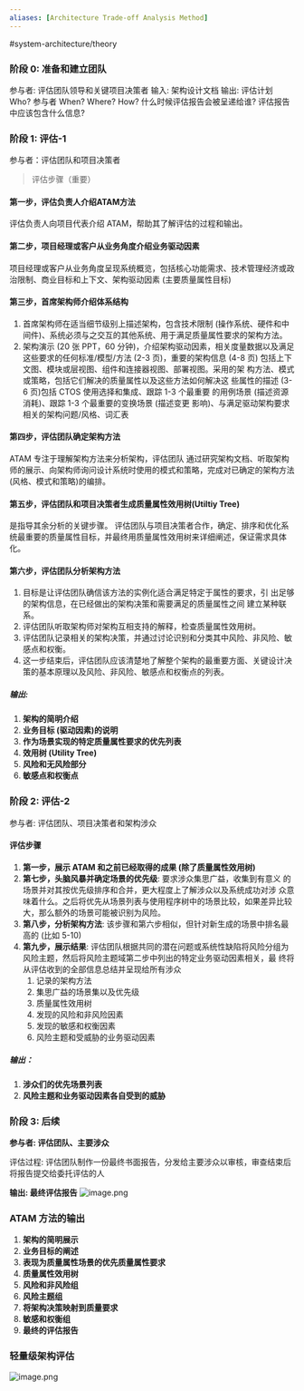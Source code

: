 ```yaml
---
aliases: [Architecture Trade-off Analysis Method]
---
```

#system-architecture/theory    

### 阶段 0: 准备和建立团队
参与者: 评估团队领导和关键项目决策者
输入: 架构设计文档
输出: 评估计划
	Who? 参与者 
	When? Where? How? 
	什么时候评估报告会被呈递给谁?
	评估报告中应该包含什么信息?

### 阶段 1: 评估-1
参与者：评估团队和项目决策者

>评估步骤（重要）
#### 第一步，评估负责人介绍ATAM方法
评估负责人向项目代表介绍 ATAM，帮助其了解评估的过程和输出。

#### 第二步，项目经理或客户从业务角度介绍业务驱动因素
项目经理或客户从业务角度呈现系统概览，包括核心功能需求、技术管理经济或政治限制、商业目标和上下文、架构驱动因素 (主要质量属性目标)

#### 第三步，首席架构师介绍体系结构
1. 首席架构师在适当细节级别上描述架构，包含技术限制 (操作系统、硬件和中间件)、系统必须与之交互的其他系统、用于满足质量属性要求的架构方法。
2. 架构演示 (20 张 PPT，60 分钟)，介绍架构驱动因素，相关度量数据以及满足这些要求的任何标准/模型/方法 (2-3 页)，重要的架构信息 (4-8 页) 包括上下文图、模块或层视图、组件和连接器视图、部署视图。采用的架 构方法、模式或策略，包括它们解决的质量属性以及这些方法如何解决这 些属性的描述 (3-6 页)包括 CTOS 使用选择和集成、跟踪 1-3 个最重要 的用例场景 (描述资源消耗)、跟踪 1-3 个最重要的变换场景 (描述变更 影响)、与满足驱动架构要求相关的架构问题/风格、词汇表

#### 第四步，评估团队确定架构方法
ATAM 专注于理解架构方法来分析架构，评估团队 通过研究架构文档、听取架构师的展示、向架构师询问设计系统时使用的模式和策略，完成对已确定的架构方法 (风格、模式和策略)的编排。

#### 第五步，评估团队和项目决策者生成质量属性效用树(Utiltiy Tree)
是指导其余分析的关键步骤。 评估团队与项目决策者合作，确定、排序和优化系统最重要的质量属性目标，并最终用质量属性效用树来详细阐述，保证需求具体化。

#### 第六步，评估团队分析架构方法
1. 目标是让评估团队确信该方法的实例化适合满足特定于属性的要求，引 出足够的架构信息，在已经做出的架构决策和需要满足的质量属性之间 建立某种联系。
2. 评估团队听取架构师对架构互相支持的解释，检查质量属性效用树。
3. 评估团队记录相关的架构决策，并通过讨论识别和分类其中风险、非风险、敏感点和权衡。
4. 这一步结束后，评估团队应该清楚地了解整个架构的最重要方面、关键设计决策的基本原理以及风险、非风险、敏感点和权衡点的列表。

##### 输出:
1. **架构的简明介绍**
2. **业务目标 (驱动因素)的说明**
3. **作为场景实现的特定质量属性要求的优先列表**
4. **效用树 (Utility Tree)**
5. **风险和无风险部分**
6. **敏感点和权衡点**

### 阶段 2: 评估-2
参与者: 评估团队、项目决策者和架构涉众 

#### 评估步骤
1. **第一步，展示 ATAM 和之前已经取得的成果 (除了质量属性效用树)**
2. **第七步，头脑风暴并确定场景的优先级**: 要求涉众集思广益，收集到有意义 的场景并对其按优先级排序和合并，更大程度上了解涉众以及系统成功对涉 众意味着什么。之后将优先从场景列表与使用程序树中的场景比较，如果差异比较大，那么额外的场景可能被识别为风险。
3. **第八步，分析架构方法**: 该步骤和第六步相似，但针对新生成的场景中排名最高的 (比如 5-10)
4. **第九步，展示结果**: 评估团队根据共同的潜在问题或系统性缺陷将风险分组为风险主题，然后将风险主题域第二步中列出的特定业务驱动因素相关，最 终将从评估收到的全部信息总结并呈现给所有涉众
	1. 记录的架构方法
	2. 集思广益的场景集以及优先级
	3. 质量属性效用树  
	4. 发现的风险和非风险因素  
	5. 发现的敏感和权衡因素  
	6. 风险主题和受威胁的业务驱动因素
##### 输出：
1. **涉众们的优先场景列表**  
2. **风险主题和业务驱动因素各自受到的威胁**

### 阶段 3: 后续
**参与者: 评估团队、主要涉众**

评估过程: 评估团队制作一份最终书面报告，分发给主要涉众以审核，审查结束后
将报告提交给委托评估的人

**输出: 最终评估报告**
![image.png](https://typora-tes.oss-cn-shanghai.aliyuncs.com/picgo/20230522161202.png)

### ATAM 方法的输出
1. **架构的简明展示**
2. **业务目标的阐述**
3. **表现为质量属性场景的优先质量属性要求**
4. **质量属性效用树**
5. **风险和非风险组**
6. **风险主题组**  
7. **将架构决策映射到质量要求**
8. **敏感和权衡组**  
9. **最终的评估报告**

### 轻量级架构评估
![image.png](https://typora-tes.oss-cn-shanghai.aliyuncs.com/picgo/20230522161410.png)
